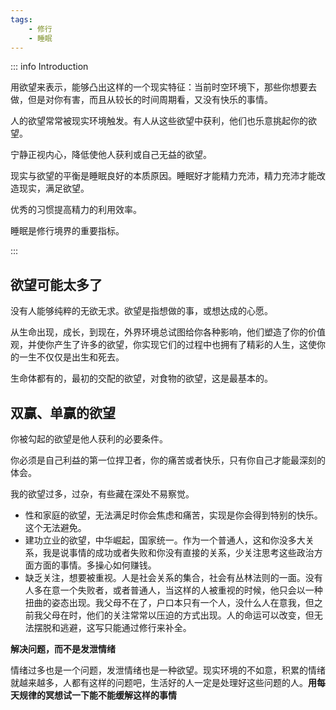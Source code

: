 ```yaml
---
tags:
    - 修行
    - 睡眠
---
```


::: info Introduction

用欲望来表示，能够凸出这样的一个现实特征：当前时空环境下，那些你想要去做，但是对你有害，而且从较长的时间周期看，又没有快乐的事情。

人的欲望常常被现实环境触发。有人从这些欲望中获利，他们也乐意挑起你的欲望。

宁静正视内心，降低使他人获利或自己无益的欲望。

现实与欲望的平衡是睡眠良好的本质原因。睡眠好才能精力充沛，精力充沛才能改造现实，满足欲望。

优秀的习惯提高精力的利用效率。

睡眠是修行境界的重要指标。

:::

## 欲望可能太多了

没有人能够纯粹的无欲无求。欲望是指想做的事，或想达成的心愿。

从生命出现，成长，到现在，外界环境总试图给你各种影响，他们塑造了你的价值观，并使你产生了许多的欲望，你实现它们的过程中也拥有了精彩的人生，这使你的一生不仅仅是出生和死去。

生命体都有的，最初的交配的欲望，对食物的欲望，这是最基本的。


## 双赢、单赢的欲望

你被勾起的欲望是他人获利的必要条件。

你必须是自己利益的第一位捍卫者，你的痛苦或者快乐，只有你自己才能最深刻的体会。

我的欲望过多，过杂，有些藏在深处不易察觉。

- 性和家庭的欲望，无法满足时你会焦虑和痛苦，实现是你会得到特别的快乐。这个无法避免。
- 建功立业的欲望，中华崛起，国家统一。作为一个普通人，这和你没多大关系，我是说事情的成功或者失败和你没有直接的关系，少关注思考这些政治方面方面的事情。多操心如何赚钱。
- 缺乏关注，想要被重视。人是社会关系的集合，社会有丛林法则的一面。没有人多在意一个失败者，或者普通人，当这样的人被重视的时候，他只会以一种扭曲的姿态出现。我父母不在了，户口本只有一个人，没什么人在意我，但之前我父母在时，他们的关注常常以压迫的方式出现。人的命运可以改变，但无法摆脱和逃避，这写只能通过修行来补全。

**解决问题，而不是发泄情绪**

情绪过多也是一个问题，发泄情绪也是一种欲望。现实环境的不如意，积累的情绪就越来越多，人都有这样的问题吧，生活好的人一定是处理好这些问题的人。**用每天规律的冥想试一下能不能缓解这样的事情**
